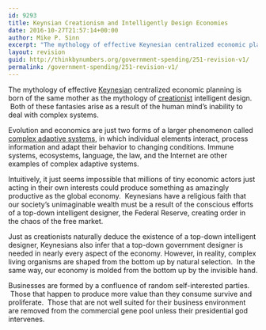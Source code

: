 ```yaml
---
id: 9293
title: Keynsian Creationism and Intelligently Design Economies
date: 2016-10-27T21:57:14+00:00
author: Mike P. Sinn
excerpt: "The mythology of effective Keynesian centralized economic planning is born of the same mother as the mythology of creationist intelligent design.  Both of these fantasies arise as a result of the human mind's inability to deal with complex systems."
layout: revision
guid: http://thinkbynumbers.org/government-spending/251-revision-v1/
permalink: /government-spending/251-revision-v1/
---
```

The mythology of effective [Keynesian](https://en.wikipedia.org/wiki/Keynsianism) centralized economic planning is born of the same mother as the mythology of [creationist](https://en.wikipedia.org/wiki/Creationism) intelligent design.  Both of these fantasies arise as a result of the human mind&#8217;s inability to deal with complex systems.

Evolution and economics are just two forms of a larger phenomenon called [complex adaptive systems](https://en.wikipedia.org/wiki/Complex_adaptive_system), in which individual elements interact, process information and adapt their behavior to changing conditions. Immune systems, ecosystems, language, the law, and the Internet are other examples of complex adaptive systems.

Intuitively, it just seems impossible that millions of tiny economic actors just acting in their own interests could produce something as amazingly productive as the global economy.  Keynesians have a religious faith that our society’s unimaginable wealth must be a result of the conscious efforts of a top-down intelligent designer, the Federal Reserve, creating order in the chaos of the free market.

Just as creationists naturally deduce the existence of a top-down intelligent designer, Keynesians also infer that a top-down government designer is needed in nearly every aspect of the economy. However, in reality, complex living organisms are shaped from the bottom up by natural selection.  In the same way, our economy is molded from the bottom up by the invisible hand.

Businesses are formed by a confluence of random self-interested parties.  Those that happen to produce more value than they consume survive and proliferate.  Those that are not well suited for their business environment are removed from the commercial gene pool unless their presidential god intervenes.